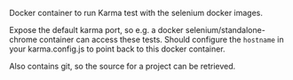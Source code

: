 Docker container to run Karma test with the selenium docker images.

Expose the default karma port, so e.g. a docker selenium/standalone-chrome container 
can access these tests.
Should configure the `hostname` in your karma.config.js to point back to this docker container.

Also contains git, so the source for a project can be retrieved.

